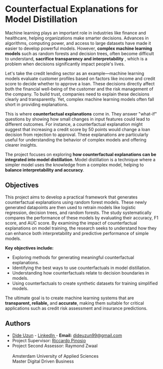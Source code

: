 # Counterfactual Explanations for Model Distillation

Machine learning plays an important role in industries like finance and healthcare, helping organizations make smarter decisions. Advances in algorithms, computing power, and access to large datasets have made it easier to develop powerful models. However, **complex machine learning models** such as random forests and decision trees, often become difficult to understand, **sacrifice transparency and interpretability** , which is a problem when decisions significantly impact people's lives.

Let's take the credit lending sector as an example—machine learning models evaluate customer profiles based on factors like income and credit score to decide whether to approve a loan. These decisions directly affect both the financial well-being of the customer and the risk management of the company. To build trust, companies need to explain these decisions clearly and transparently. Yet, complex machine learning models often fall short in providing explanations.

This is where **counterfactual explanations** come in. They answer "what-if" questions by showing how small changes in input features could lead to different outcomes. For instance, a counterfactual explanation might suggest that increasing a credit score by 50 points would change a loan decision from rejection to approval. These explanations are particularly useful for understanding the behavior of complex models and offering clearer insights.

The project focuses on exploring **how counterfactual explanations can be integrated into model distillation**. Model distillation is a technique where a simpler model uses the knowledge from a complex model, helping to **balance interpretability and accuracy**. 
## Objectives

This project aims to develop a practical framework that generates counterfactual explanations using random forest models. These newly generated datapoints are then used to retrain models like logistic regression, decision trees, and random forests. The study systematically compares the performance of these models by evaluating their accuracy, F1 score, and AUC score. By examining the impact of counterfactual explanations on model training, the research seeks to understand how they can enhance both interpretability and predictive performance of simple models.

**Key objectives include:**

- Exploring methods for generating meaningful counterfactual explanations.
- Identifying the best ways to use counterfactuals in model distillation.
- Understanding how counterfactuals relate to decision boundaries in models.
- Using counterfactuals to create synthetic datasets for training simplified models.

The ultimate goal is to create machine learning systems that are **transparent, reliable,** and **accurate**, making them suitable for critical applications such as credit risk assessment and insurance predictions.


## Authors

- [Dide Uzun](https://www.github.com/dideuzun) - [LinkedIn ](https://www.linkedin.com/in/dideuzun/) - **Email:** dideuzun99@gmail.com
- Project Supervisor: [Riccardo Pinosio](https://github.com/riccardopinosio)
- Project Second Assessor: Raymond Zwaal <br /> <br />
Amsterdam University of Applied Sciences <br />
Master Digital Driven Business <br />
